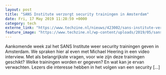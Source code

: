 ```yaml
---
layout: post
title: "SANS Institute verzorgt security trainingen in Amsterdam"
date: Fri, 17 May 2019 11:28:59 +0000
category: tech
externe_link: "https://www.techzine.nl/nieuws/423002/sans-institute-verzorgt-security-trainingen-in-amsterdam.html"
feature_image: "https://www.techzine.nl/wp-content/uploads/2019/05/sans-video-insider.jpg"
---
```


Aankomende week zal het SANS Institute weer security trainingen geven in Amsterdam. We spraken hier al even met Michael Heering in een video interview. Met als belangrijkste vragen, voor wie zijn deze trainingen geschikt? Welke trainingen worden er gegeven? En wat kan je ervan verwachten. Lezers die interesse hebben in het volgen van een security [&#8230;]
